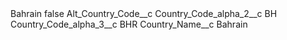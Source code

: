 <?xml version="1.0" encoding="UTF-8"?>
<CustomMetadata xmlns="http://soap.sforce.com/2006/04/metadata" xmlns:xsi="http://www.w3.org/2001/XMLSchema-instance" xmlns:xsd="http://www.w3.org/2001/XMLSchema">
    <label>Bahrain</label>
    <protected>false</protected>
    <values>
        <field>Alt_Country_Code__c</field>
        <value xsi:nil="true"/>
    </values>
    <values>
        <field>Country_Code_alpha_2__c</field>
        <value xsi:type="xsd:string">BH</value>
    </values>
    <values>
        <field>Country_Code_alpha_3__c</field>
        <value xsi:type="xsd:string">BHR</value>
    </values>
    <values>
        <field>Country_Name__c</field>
        <value xsi:type="xsd:string">Bahrain</value>
    </values>
</CustomMetadata>
